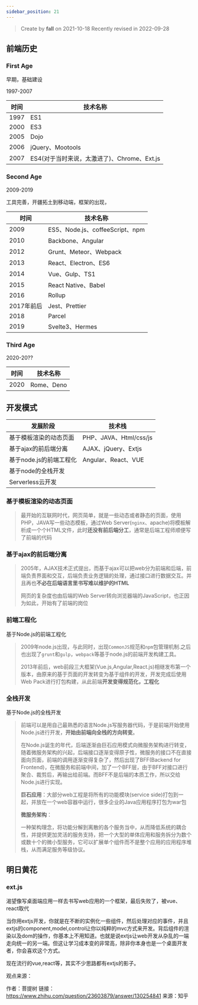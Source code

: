 ```yaml
---
sidebar_position: 21
---
```


> Create by **fall** on 2021-10-18
> Recently revised in 2022-09-28

## 前端历史

### First Age

早期，基础建设

1997-2007

| 时间 | 技术名称                                    |
| ---- | ------------------------------------------- |
| 1997 | ES1                                         |
| 2000 | ES3                                         |
| 2005 | Dojo                                        |
| 2006 | jQuery、Mootools                            |
| 2007 | ES4(对于当时来说，太激进了)、Chrome、Ext.js |

### Second Age

2009-2019

工具完善，开疆拓土到移动端，框架的出现，

| 时间       | 技术名称                        |
| ---------- | ------------------------------- |
| 2009       | ES5、Node.js、coffeeScript、npm |
| 2010       | Backbone、Angular               |
| 2012       | Grunt、Meteor、Webpack          |
| 2013       | React、Electron、ES6            |
| 2014       | Vue、Gulp、TS1                  |
| 2015       | React Native、Babel             |
| 2016       | Rollup                          |
| 2017年前后 | Jest、Prettier                  |
| 2018       | Parcel                          |
| 2019       | Svelte3、Hermes                 |

### Third Age

2020-20??

| 时间 | 技术名称   |
| ---- | ---------- |
| 2020 | Rome、Deno |

## 开发模式

| 发展阶段                | 技术栈                 |
| ----------------------- | ---------------------- |
| 基于模板渲染的动态页面  | PHP、JAVA、Html/css/js |
| 基于ajax的前后端分离    | AJAX、jQuery、Extjs    |
| 基于node.js的前端工程化 | Angular、React、VUE    |
| 基于node的全栈开发      |                        |
| Serverless云开发        |                        |

### 基于模板渲染的动态页面

> 最开始的互联网时代，网页简单，就是一些动态或者静态的页面，使用PHP，JAVA写一些动态模板，通过Web Server(`nginx`、apache)将模板解析成一个个HTML文件，此时**还没有前后端分工**，通常是后端工程师顺便写了前端的代码

### 基于ajax的前后端分离

> 2005年，AJAX技术正式提出，而基于ajax可以把web分为前端和后端，前端负责界面和交互，后端负责业务逻辑的处理，通过接口进行数据交互。并且再也**不必在后端语言里书写难以维护的HTML**
>
> 网页的复杂度也由后端的Web Server转向浏览器端的JavaScript，也正因为如此，开始有了前端的岗位

### 前端工程化

基于Node.js的前端工程化

> 2009年node.js出现，与此同时，出现`CommonJS`规范和`npm`包管理机制.之后也出现了`grunt`和`gulp`，`webpack`等基于node.js的前端开发构建工具。
>
> 2013年前后，web前段三大框架(Vue.js,Angular,React.js)相继发布第一个版本，由原来的基于页面的开发转变为基于组件的开发，开发完成后使用Web Pack进行打包构建，从此前端**开发变得规范化，工程化**

### 全栈开发

基于Node.js的全栈开发

> 前端可以是用自己最熟悉的语言Node.js写服务器代码，于是前端开始使用Node.js进行开发，**开始由前端向全栈的方向转变**。
>
> 在Node.js诞生的年代，后端逐渐由巨石应用模式向微服务架构进行转变，随着微服务架构的兴起，后端接口逐渐变得原子性，微服务的接口不在直接面向页面，前端的调用逐渐变得复杂了，然后出现了BFF(Backend for Frontend)，在微服务和前端中间，加了一个BFF层，由于BFF对接口进行聚合、裁剪后，再输出给前端。而BFF不是后端的本质工作，所以交给Node.js进行实现。
>
> **巨石应用**：大部分web工程是将所有的功能模块(service side)打包到一起，并放在一个web容器中运行，很多企业的Java应用程序打包为war包
>
> **微服务架构**：
>
> 一种架构理念，将功能分解到离散的各个服务当中，从而降低系统的耦合性，并提供更加灵活的服务支持，把一个大型的单体应用和服务拆分为数个或数十个的微小型服务，它可以扩展单个组件而不是整个应用的应用程序堆栈，从而满足服务等级协议。

## 明日黄花

### ext.js

渴望像写桌面端应用一样去书写web应用的一个框架，最后失败了，被vue、react取代

当你用extjs开发，你就是在不断的实例化一些组件，然后处理对应的事件，并且extjs的component,model,control让你以纯粹的mvc方式来开发。背后组件的渲染以及dom的操作，你基本上不用知道。也就是说extjs让web开发从杂乱的一端走向统一的另一端。但这让学习成本变的非常高，除非你本身也是一个桌面开发者，你会喜欢这个方式。

现在流行的vue,react等，其实不少思路都有extjs的影子。

观点来源：

作者：菩提树
链接：https://www.zhihu.com/question/23603879/answer/130254841
来源：知乎



